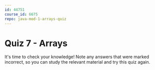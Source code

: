 ```yaml
---
id: 44751
course_id: 6675
repo: java-mod-1-arrays-quiz
---
```


# Quiz 7 - Arrays

It's time to check your knowledge! Note any answers that were marked incorrect,
so you can study the relevant material and try this quiz again.
